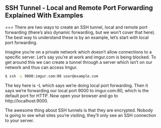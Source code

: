## SSH Tunnel - Local and Remote Port Forwarding Explained With Examples
===
There are two ways to create an SSH tunnel, local and remote port forwarding (there’s also dynamic forwarding, but we won’t cover that here). The best way to understand these is by an example, let’s start with local port forwarding.

Imagine you’re on a private network which doesn’t allow connections to a specific server. Let’s say you’re at work and imgur.com is being blocked. To get around this we can create a tunnel through a server which isn’t on our network and thus can access Imgur.
```bash
$ ssh -L 9000:imgur.com:80 user@example.com
```
The key here is -L which says we’re doing local port forwarding. Then it says we’re forwarding our local port 9000 to imgur.com:80, which is the default port for HTTP. Now open your browser and go to http://localhost:9000.

The awesome thing about SSH tunnels is that they are encrypted. Nobody is going to see what sites you’re visiting, they’ll only see an SSH connection to your server.
